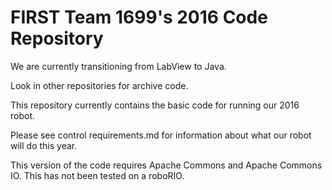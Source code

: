 # FIRST Team 1699's 2016 Code Repository

We are currently transitioning from LabView to Java. 

Look in other repositories for archive code.

This repository currently contains the basic code for running our 2016 robot.

Please see control requirements.md for information about what our robot will do this year.

This version of the code requires Apache Commons and Apache Commons IO. This has not been tested on a roboRIO.

